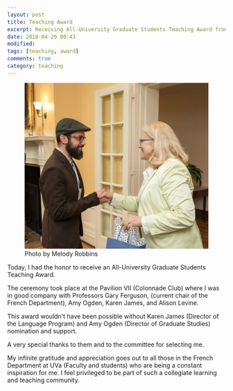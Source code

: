 ```yaml
---
layout: post
title: Teaching Award
excerpt: Receiving All-University Graduate Students Teaching Award from Beth Beal
date: 2018-04-20 00:43
modified:
tags: [teaching, award]
comments: true
category: teaching
---
```


<figure>
  <img src="/images/2018/04/simotas_GTA_award.jpg">
  <figcaption>Photo by Melody Robbins</figcaption>
</figure>

Today, I had the honor to receive an All-University Graduate Students Teaching Award.

The ceremony took place at the Pavilion VII (Colonnade Club) where I was in good company with Professors Gary Ferguson, (current chair of the French Department), Amy Ogden, Karen James, and Alison Levine.

This award wouldn't have been possible without Karen James (Director of the Language Program) and Amy Ogden (Director of Graduate Studies) nomination and support.

A very special thanks to them and to the committee for selecting me.

My infinite gratitude and appreciation goes out to all those in the French Department at UVa (Faculty and students) who are being a constant inspiration for me. I feel privileged to be part of such a collegiate learning and teaching community.
